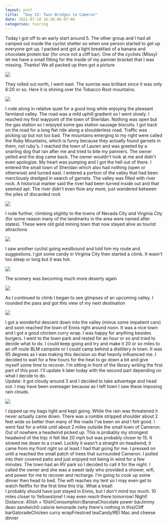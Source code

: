 ```yaml
---
layout: post
title:  "Day 22: Twin Bridges to Cameron"
date: 2021-07-18 16:36:00-07:00
categories: touring
---
```

Today I got off to an early start around 5. The other group and I had all camped out inside the cyclist shelter so when one person started to get up everyone got up. I packed and got a light breakfast of a banana and chocolate protein bar (for once not a cliff bar). One of the cyclists (Missy) let me have a small fitting for the inside of my pannier bracket that I was missing. Thanks! We all packed up then got a picture  

[![](/assets/1626640547555729-0.png)](/assets/1626640547555729-0.png)
  
They rolled out north, I went east. The sunrise was brilliant since it was only 6:20 or so. Here it is shining over the Tobacco Root mountains.   

[![](/assets/1626640544439381-1.png)](/assets/1626640544439381-1.png)
  
I rode along in relative quiet for a good long while enjoying the pleasant farmland valley. The road was a mild uphill gradient so I went slowly. I reached my first waypoint of the town of Sheridan. Nothing was open but the gas station so I enjoyed some gas station sausage biscuits. I got back on the road for a long flat ride along a shoulderless road. Traffic was picking up but not too bad. The mountains emerging to my right were called the Ruby Mountains, which is funny because they actually found garnets in them, not ruby's. I reached the town of Lauren and was greeted by a snarling dog that ran after me and tried to bite my panniers. The owner yelled and the dog came back. The owner wouldn't look at me and didn't even apologize. My heart was pumping and I got the hell out of there. I entered the small town of Sheridan which also had nothing (open or otherwise) and turned east. I entered a portion of the valley that had been mercilously dredged in search of garnets. The valley was filled with river rock. A historical marker said the river had been turned inside out and that seemed apt. The river didn't even flow any more, just wandered between the piles of discarded rock  

[![](/assets/1626640541070116-2.png)](/assets/1626640541070116-2.png)
  
I rode further, climbing slightly to the towns of Nevada City and Virginia City (for some reason many of the landmarks in the area were named after states). These were old gold mining town that now stayed alive as tourist attractions  

[![](/assets/1626640537023261-3.png)](/assets/1626640537023261-3.png)
  
I saw another cyclist going westbound and told him my route and suggestions. I got some candy in Virginia City then started a climb. It wasn't too steep or long but it was hot.   

[![](/assets/1626640533528431-4.png)](/assets/1626640533528431-4.png)
  
The scenery was becoming much more deserty again  

[![](/assets/1626640530223001-5.png)](/assets/1626640530223001-5.png)
  
As I continued to climb I began to see glimpses of an upcoming valley. I rounded the pass and got this view of my next destination  

[![](/assets/1626640482673238-6.png)](/assets/1626640482673238-6.png)
  
I got a wonderful descent down into the valley (minus some impatient cars) and soon reached the town of Ennis right around noon. It was a nice town and I got a good chicken curry wrap. I was happy for anything besides burgers. I went to the town park and rested for an hour or so and tried to decide what to do. I could keep going and try and make it 20 or so miles to an off route BLM campsite or I could camp behind a distillery in town. It was 95 degrees as I was making this decision so that heavily influenced me. I decided to wait for a few hours for the heat to go down a bit and give myself some time to recover. I'm sitting in front of the library writing the first part of this post. I'll update it later today with the second part depending on what I decide to do.  
Update: it got cloudy around 3 and I decided to take advantage and head out. I may have been overeager because as I left town I saw these imposing rain clouds.   

[![](/assets/1626651340695937-0.png)](/assets/1626651340695937-0.png)
  
I zipped up my bags tight and kept going. While the rain was threatened it never actually came down. There was a rumble stripped shoulder about 2 feet wide so better than many of the roads I've been on and I felt good. I went fast for a while until about 2 miles outside the small town of Cameron. Out of nowhere a headwind picked up. This is probably my strongest headwind of the trip: it felt like 20 mph but was probably closer to 15. It slowed me down to a crawl. Luckily it wasn't a straight on headwind, it came from my front right so at least I had that going for me. I pressed on until a reached the small patch of trees that surrounded Cameron. I pulled into their covered patio and just enjoyed not being in wind for a few minutes. The town had an RV park so I decided to call it for the night. I called the owner and she was a sweet lady who provided a shower, wifi, and power for me to recover and recharge. I'm going to cook up some dinner then head to bed. The wifi reaches my tent so I may even get to watch Netflix for the first time this trip. What a treat!  
I probably should have just stayed in Ennis, but I don't mind too much. 10 miles closer to Yellowstone! I may even reach there tomorrow! Night!  
Distance: 40ish + 10ishConsumption:BananaChocolate power barJimmy dean sandwich0 calorie lemonade (why there's nothing in this)Cliff barGatoradeChicken curry wrapFriesIced teaCandy!REI Mac and cheese dinner
